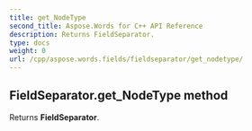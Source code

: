 ```yaml
---
title: get_NodeType
second_title: Aspose.Words for C++ API Reference
description: Returns FieldSeparator. 
type: docs
weight: 0
url: /cpp/aspose.words.fields/fieldseparator/get_nodetype/
---
```

## FieldSeparator.get_NodeType method


Returns **FieldSeparator**.

